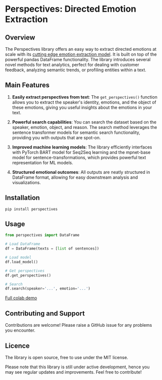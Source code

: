 # Perspectives: Directed Emotion Extraction

## Overview

The Perspectives library offers an easy way to extract directed emotions at scale with its [cutting edge emotion extraction model](https://huggingface.co/helliun/bart-perspectives). It is built on top of the powerful pandas DataFrame functionality. The library introduces several novel methods for text analytics, perfect for dealing with customer feedback, analyzing semantic trends, or profiling entities within a text.

## Main Features

1. **Easily extract perspectives from text**: The `get_perspectives()` function allows you to extract the speaker's identity, emotions, and the object of these emotions, giving you useful insights about the emotions in your text.

2. **Powerful search capabilities**: You can search the dataset based on the speaker, emotion, object, and reason. The search method leverages the sentence transformer models for semantic search functionality, providing you with outputs that are spot-on.

3. **Improved machine learning models**: The library efficiently interfaces with PyTorch BART model for Seq2Seq learning and the mpnet-base model for sentence-transformations, which provides powerful text representation for ML models.

4. **Structured emotional outcomes**: All outputs are neatly structured in DataFrame format, allowing for easy downstream analysis and visualizations.

## Installation

	pip install perspectives

## Usage

```python
from perspectives import DataFrame

# Load DataFrame
df = DataFrame(texts = [list of sentences]) 

# Load model
df.load_model() 

# Get perspectives
df.get_perspectives()

# Search
df.search(speaker='...', emotion='...')
```

[Full colab demo](https://colab.research.google.com/drive/1asovKRUHmsZfZo8Iz18q_dfAJXzahhmB?usp=sharing)

## Contributing and Support

Contributions are welcome! Please raise a GitHub issue for any problems you encounter.

## Licence

The library is open source, free to use under the MIT license. 

Please note that this library is still under active development, hence you may see regular updates and improvements. Feel free to contribute!